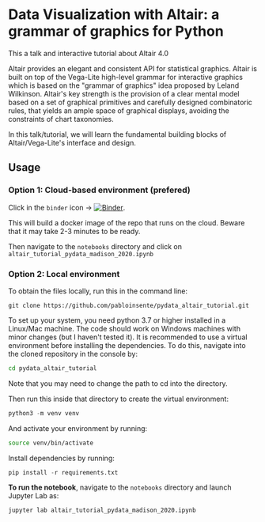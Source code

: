 # Data Visualization with Altair: a grammar of graphics for Python

This a talk and interactive tutorial about Altair 4.0

Altair provides an elegant and consistent API for statistical graphics. Altair is built on top of the Vega-Lite high-level grammar for interactive graphics which is based on the "grammar of graphics" idea proposed by Leland Wilkinson. Altair's key strength is the provision of a clear mental model based on a set of graphical primitives and carefully designed combinatoric rules, that yields an ample space of graphical displays, avoiding the constraints of chart taxonomies.

In this talk/tutorial, we will learn the fundamental building blocks of Altair/Vega-Lite's interface and design.

## Usage

### Option 1: Cloud-based environment (prefered)

Click in the ```binder``` icon -> [![Binder](https://mybinder.org/badge_logo.svg)](https://mybinder.org/v2/gh/pabloinsente/pydata_altair_tutorial/078bfb1af4b01d5e4d1d89fef0904eecdfcc5778/?urlpath=lab).  

This will build a docker image of the repo that runs on the cloud. Beware that it may take 2-3 minutes to be ready.

Then navigate to the `notebooks` directory and click on `altair_tutorial_pydata_madison_2020.ipynb`

### Option 2: Local environment

To obtain the files locally, run this in the command line:

```
git clone https://github.com/pabloinsente/pydata_altair_tutorial.git
```

To set up your system, you need python 3.7 or higher installed in a Linux/Mac machine. The code should work on Windows machines with minor changes (but I haven't tested it). It is recommended to use a virtual environment before installing the dependencies. To do this, navigate into the cloned repository in the console by:

```bash
cd pydata_altair_tutorial
```

Note that you may need to change the path to cd into the directory.  

Then run this inside that directory to create the virtual environment:

```Python
python3 -m venv venv
```

And activate your environment by running:

```bash
source venv/bin/activate
```

Install dependencies by running:

```Python
pip install -r requirements.txt
```

**To run the notebook**, navigate to the ```notebooks``` directory and launch Jupyter Lab as:

```Python
jupyter lab altair_tutorial_pydata_madison_2020.ipynb
```
